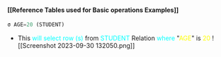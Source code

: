 #### [[Reference Tables used for Basic operations Examples]]

```sql
σ AGE=20 (STUDENT)  
```  
- This <span style="color:#00ffff">will select row (s)</span> from <span style="color:#00ffff">STUDENT</span> Relation <span style="color:#00ffff">where</span> "<span style="color:#fffd01">AGE</span>" is <span style="color:#fffd01">20</span>
![[Screenshot 2023-09-30 132050.png]]